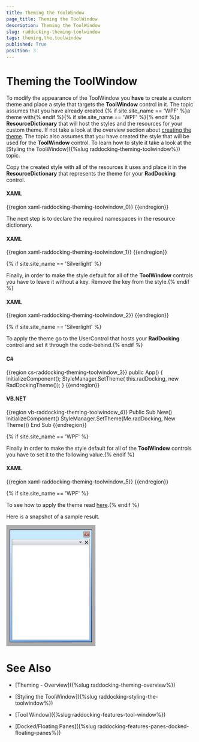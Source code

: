 ```yaml
---
title: Theming the ToolWindow
page_title: Theming the ToolWindow
description: Theming the ToolWindow
slug: raddocking-theming-toolwindow
tags: theming,the,toolwindow
published: True
position: 3
---
```


# Theming the ToolWindow

To modify the appearance of the ToolWindow you __have__ to create a custom theme and place a style that targets the __ToolWindow__ control in it. The topic assumes that you have already created {% if site.site_name == 'WPF' %}a theme with{% endif %}{% if site.site_name == 'WPF' %}{% endif %}a __ResourceDictionary__ that will host the styles and the resources for your custom theme. If not take a look at the overview section about [creating the theme](#CreatingTheme). The topic also assumes that you have created the style that will be used for the __ToolWindow__ control. To learn how to style it take a look at the [Styling the ToolWindow]({%slug raddocking-theming-toolwindow%}) topic.

Copy the created style with all of the resources it uses and place it in the __ResourceDictionary__ that represents the theme for your __RadDocking__ control.

#### __XAML__

{{region xaml-raddocking-theming-toolwindow_0}}
	<ResourceDictionary xmlns="http://schemas.microsoft.com/winfx/2006/xaml/presentation"
	    xmlns:x="http://schemas.microsoft.com/winfx/2006/xaml">
	    <!--Paste the style and all of the resources it uses here. -->
	    <Style x:Key="ToolWindowStyle" TargetType="telerik:ToolWindow">
	        <!--...-->
	    </Style>
	</ResourceDictionary>
{{endregion}}

The next step is to declare the required namespaces in the resource dictionary.

#### __XAML__

{{region xaml-raddocking-theming-toolwindow_1}}
	<ResourceDictionary xmlns="http://schemas.microsoft.com/winfx/2006/xaml/presentation"
	    xmlns:x="http://schemas.microsoft.com/winfx/2006/xaml"
	    xmlns:telerik="http://schemas.telerik.com/2008/xaml/presentation">
	    <!--...-->
	</ResourceDictionary>
{{endregion}}

{% if site.site_name == 'Silverlight' %}

Finally, in order to make the style default for all of the __ToolWindow__ controls you have to leave it without a key. Remove the key from the style.{% endif %}

#### __XAML__

{{region xaml-raddocking-theming-toolwindow_2}}
	<Style TargetType="telerik:ToolWindow">
	    <!--...-->
	</Style>
{{endregion}}

{% if site.site_name == 'Silverlight' %}

To apply the theme go to the UserControl that hosts your __RadDocking__ control and set it through the code-behind.{% endif %}

#### __C#__

{{region cs-raddocking-theming-toolwindow_3}}
	public App()
	{
	    InitializeComponent();
	    StyleManager.SetTheme( this.radDocking, new RadDockingTheme());
	}
{{endregion}}

#### __VB.NET__

{{region vb-raddocking-theming-toolwindow_4}}
	Public Sub New()
		InitializeComponent()
		StyleManager.SetTheme(Me.radDocking, New Theme())
	End Sub
{{endregion}}

{% if site.site_name == 'WPF' %}

Finally in order to make the style default for all of the __ToolWindow__ controls you have to set it to the following value.{% endif %}

#### __XAML__

{{region xaml-raddocking-theming-toolwindow_5}}
	<Style x:Key="{telerik:ThemeResourceKey ThemeType={x:Type local:RadDockingTheme}, ElementType={x:Type telerik:ToolWindow}}"
	TargetType="{x:Type telerik:ToolWindow}">
	    <!--...-->
	</Style>
{{endregion}}

{% if site.site_name == 'WPF' %}

To see how to apply the theme read [here](#ApplyingTheme).{% endif %}

Here is a snapshot of a sample result.

![](images/RadDocking_ThemingToolWindow_01.png)

# See Also

 * [Theming - Overview]({%slug raddocking-theming-overview%})

 * [Styling the ToolWindow]({%slug raddocking-styling-the-toolwindow%})

 * [Tool Window]({%slug raddocking-features-tool-window%})

 * [Docked/Floating Panes]({%slug raddocking-features-panes-docked-floating-panes%})
